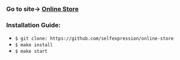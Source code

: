 ### Go to site-> [Online Store](https://mob-online-store.vercel.app/)

### Installation Guide:

* ```$ git clone: https://github.com/selfexpression/online-store```
* ```$ make install```
* ```$ make start```